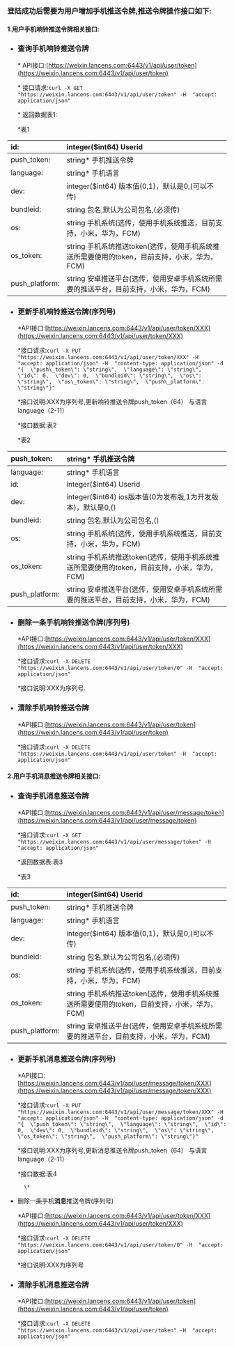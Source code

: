 ### 登陆成功后需要为用户增加手机推送令牌,推送令牌操作接口如下:

#### 1.用户手机**响铃推送**令牌相关接口:

* ### 查询手机响铃推送令牌

  \* API接口:[https://weixin.lancens.com:6443/v1/api/user/token](https://weixin.lancens.com:6443/v1/api/user/token)

  \* 接口请求:`curl -X GET "https://weixin.lancens.com:6443/v1/api/user/token" -H  "accept: application/json"`

  \* 返回数据表1:

  \*表1

| id: | integer\($int64\) Userid |
| :--- | :--- |
| push\_token: | string\* 手机推送令牌 |
| language: | string\* 手机语言 |
| dev: | integer\($int64\) 版本值\(0,1\)，默认是0,\(可以不传\) |
| bundleid: | string 包名,默认为公司包名,\(必须传\) |
| os: | string 手机系统\(选传，使用手机系统推送，目前支持，小米，华为，FCM\) |
| os\_token: | string 手机系统推送token\(选传，使用手机系统推送所需要使用的token，目前支持，小米，华为，FCM\) |
| push\_platform: | string 安卓推送平台\(选传，使用安卓手机系统所需要的推送平台，目前支持，小米，华为，FCM\) |

* ### 更新手机响铃推送令牌\(序列号\)

  \*API接口:[https://weixin.lancens.com:6443/v1/api/user/token/XXX](https://weixin.lancens.com:6443/v1/api/user/token/XXX)

  \*接口请求:`curl -X PUT "https://weixin.lancens.com:6443/v1/api/user/token/XXX" -H  "accept: application/json" -H  "content-type: application/json" -d "{  \"push\_token\": \"string\",  \"language\": \"string\",  \"id\": 0,  \"dev\": 0,  \"bundleid\": \"string\",  \"os\": \"string\",  \"os\_token\": \"string\",  \"push\_platform\": \"string\"}"`

  \*接口说明:XXX为序列号,更新响铃推送令牌push\_token（64） 与语言language（2-11）

  \*接口数据:表2

  \*表2

| push\_token: | string\* 手机推送令牌 |
| :--- | :--- |
| language: | string\* 手机语言 |
| id: | integer\($int64\) Userid |
| dev: | integer\($int64\) ios版本值\(0为发布版,1为开发版本\)，默认是0,\(\) |
| bundleid: | string 包名,默认为公司包名,\(\) |
| os: | string 手机系统\(选传，使用手机系统推送，目前支持，小米，华为，FCM\) |
| os\_token: | string 手机系统推送token\(选传，使用手机系统推送所需要使用的token，目前支持，小米，华为，FCM\) |
| push\_platform: | string 安卓推送平台\(选传，使用安卓手机系统所需要的推送平台，目前支持，小米，华为，FCM\) |

* ### 删除一条手机响铃推送令牌\(序列号\)

  \*API接口:[https://weixin.lancens.com:6443/v1/api/user/token/XXX](https://weixin.lancens.com:6443/v1/api/user/token/XXX)

  \*接口请求:`curl -X DELETE "https://weixin.lancens.com:6443/v1/api/user/token/0" -H  "accept: application/json"`

  \*接口说明:XXX为序列号.

* ### 清除手机响铃推送令牌

  \*API接口:[https://weixin.lancens.com:6443/v1/api/user/token](https://weixin.lancens.com:6443/v1/api/user/token)

  \*接口请求:`curl -X DELETE "https://weixin.lancens.com:6443/v1/api/user/token" -H  "accept: application/json"`

#### 2.用户手机**消息推送**令牌相关接口:

* ### 查询手机**消息**推送令牌

  \*API接口:[https://weixin.lancens.com:6443/v1/api/user/message/token](https://weixin.lancens.com:6443/v1/api/user/message/token)

  \*接口请求:`curl -X GET "https://weixin.lancens.com:6443/v1/api/user/message/token" -H  "accept: application/json"`

  \*返回数据表:表3

  \*表3

| id: | integer\($int64\) Userid |
| :--- | :--- |
| push\_token: | string\* 手机推送令牌 |
| language: | string\* 手机语言 |
| dev: | integer\($int64\) 版本值\(0,1\)，默认是0,\(可以不传\) |
| bundleid: | string 包名,默认为公司包名,\(必须传\) |
| os: | string 手机系统\(选传，使用手机系统推送，目前支持，小米，华为，FCM\) |
| os\_token: | string 手机系统推送token\(选传，使用手机系统推送所需要使用的token，目前支持，小米，华为，FCM\) |
| push\_platform: | string 安卓推送平台\(选传，使用安卓手机系统所需要的推送平台，目前支持，小米，华为，FCM\) |

* ### 更新手机**消息**推送令牌\(序列号\)

  \*API接口:[https://weixin.lancens.com:6443/v1/api/user/message/token/XXX](https://weixin.lancens.com:6443/v1/api/user/message/token/XXX)

  \*接口请求:`curl -X PUT "https://weixin.lancens.com:6443/v1/api/user/message/token/XXX" -H  "accept: application/json" -H  "content-type: application/json" -d "{  \"push_token\": \"string\",  \"language\": \"string\",  \"id\": 0,  \"dev\": 0,  \"bundleid\": \"string\",  \"os\": \"string\",  \"os_token\": \"string\",  \"push_platform\": \"string\"}"`

  \*接口说明:XXX为序列号,更新消息推送令牌push\_token（64） 与语言language（2-11）

  \*接口数据:表4

        \*

* 删除一条手机**消息**推送令牌\(序列号\)

  \*API接口:[https://weixin.lancens.com:6443/v1/api/user/token/XXX](https://weixin.lancens.com:6443/v1/api/user/token/XXX)

  \*接口请求:`curl -X DELETE "https://weixin.lancens.com:6443/v1/api/user/token/0" -H  "accept: application/json"`

  \*接口说明:XXX为序列号

* ### 清除手机**消息**推送令牌

  \*API接口:[https://weixin.lancens.com:6443/v1/api/user/token](https://weixin.lancens.com:6443/v1/api/user/token)

  \*接口请求:`curl -X DELETE "https://weixin.lancens.com:6443/v1/api/user/token" -H  "accept: application/json"`




